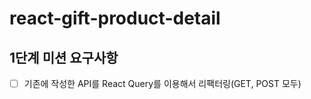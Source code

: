 # react-gift-product-detail

## 1단계 미션 요구사항

- [ ] 기존에 작성한 API를 React Query를 이용해서 리팩터링(GET, POST 모두)
